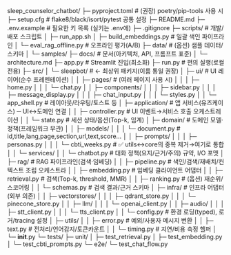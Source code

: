 sleep_counselor_chatbot/
├─ pyproject.toml                # (권장) poetry/pip-tools 사용 시
├─ setup.cfg                     # flake8/black/isort/pytest 공통 설정
├─ README.md
├─ .env.example                  # 필요한 키 목록 (실키는 .env에)
├─ .gitignore
├─ scripts/                      # 개발/배포 스크립트
│  ├─ run_app.sh
│  ├─ build_embeddings.py        # 일괄 색인 파이프라인
│  └─ eval_rag_offline.py        # 오프라인 평가(A/B)
├─ data/                         # (옵션) 샘플 데이터/스키마
│  └─ samples/
├─ docs/                         # 문서(아키텍처, API, 프롬프트 표준)
│  └─ architecture.md
├─ app.py                        # Streamlit 진입(최소화)
├─ run.py                        # 편의 실행(로컬 전용)
├─ src/
│  └─ sleepbot/                  # ← 최상위 패키지(이름 통일 권장)
│     ├─ ui/                     # UI 레이어(순수 프레젠테이션)
│     │  ├─ pages/               # (여러 페이지 사용 시)
│     │  │  ├─ home.py
│     │  │  └─ chat.py
│     │  ├─ components/
│     │  │  ├─ sidebar.py
│     │  │  ├─ message_display.py
│     │  │  ├─ chat_input.py
│     │  │  └─ styles.py
│     │  └─ app_shell.py         # 레이아웃/라우팅/토스트 등
│     ├─ application/            # 앱 서비스(유즈케이스) ─ UI↔도메인 연결
│     │  ├─ controller.py        # UI 이벤트→서비스 호출 오케스트레이션
│     │  └─ state.py             # 세션 상태/옵션(Top-k, 임계)
│     ├─ domain/                 # 도메인 모델·정책(프레임워크 무관)
│     │  ├─ models/
│     │  │  └─ document.py       # id,title,lang,page,section,url,text,score…
│     │  ├─ prompts/
│     │  │  ├─ personas.py
│     │  │  └─ cbti_weeks.py     # ✅ utils↔core의 중복 제거→여기로 통합
│     │  └─ services/
│     │     └─ chatbot.py        # 대화 정책(요지/근거/주의) 규약, I/O 포맷
│     ├─ rag/                    # RAG 파이프라인(검색·임베딩)
│     │  ├─ pipeline.py          # 색인/검색/재배치/컨텍스트 조립 오케스트라
│     │  ├─ embedding.py         # 임베딩 클라이언트 어댑터
│     │  ├─ retrieval.py         # 검색(Top-k, threshold, MMR)
│     │  ├─ ranking.py           # (옵션) 재순위/스코어링
│     │  └─ schemas.py           # 검색 결과/근거 스키마
│     ├─ infra/                  # 인프라 어댑터(외부 의존)
│     │  ├─ vectorstores/
│     │  │  ├─ qdrant_store.py
│     │  │  └─ pinecone_store.py
│     │  ├─ llm/
│     │  │  └─ openai_client.py
│     │  ├─ audio/
│     │  │  ├─ stt_client.py
│     │  │  └─ tts_client.py
│     │  └─ config.py            # 환경 로딩(typed), 로거/tracing 설정
│     ├─ utils/
│     │  ├─ error.py             # 예외/사용자 메시지 변환
│     │  ├─ text.py              # 전처리/언어감지/토큰카운트
│     │  └─ timing.py            # 지연/비용 측정 헬퍼
│     └─ __init__.py
└─ tests/
   ├─ unit/
   │  ├─ test_retrieval.py
   │  ├─ test_embedding.py
   │  └─ test_cbti_prompts.py
   └─ e2e/
      └─ test_chat_flow.py
